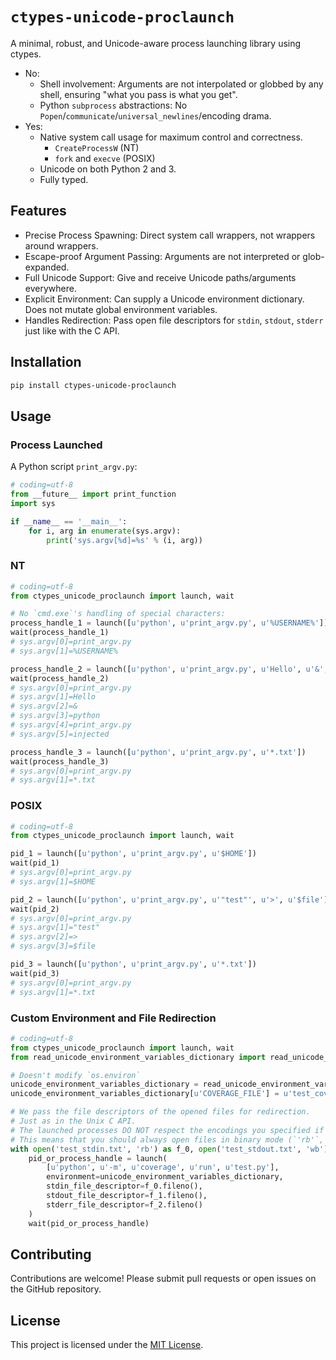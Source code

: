# `ctypes-unicode-proclaunch`

A minimal, robust, and Unicode-aware process launching library using ctypes.

- No:
    - Shell involvement: Arguments are not interpolated or globbed by any shell, ensuring "what you pass is what you
      get".
    - Python `subprocess` abstractions: No `Popen`/`communicate`/`universal_newlines`/encoding drama.
- Yes:
    - Native system call usage for maximum control and correctness.
        - `CreateProcessW` (NT)
        - `fork` and `execve` (POSIX)
    - Unicode on both Python 2 and 3.
    - Fully typed.

## Features

- Precise Process Spawning: Direct system call wrappers, not wrappers around wrappers.
- Escape-proof Argument Passing: Arguments are not interpreted or glob-expanded.
- Full Unicode Support: Give and receive Unicode paths/arguments everywhere.
- Explicit Environment: Can supply a Unicode environment dictionary. Does not mutate global environment variables.
- Handles Redirection: Pass open file descriptors for `stdin`, `stdout`, `stderr` just like with the C API.

## Installation

```bash
pip install ctypes-unicode-proclaunch
```

## Usage

### Process Launched

A Python script `print_argv.py`:

```python
# coding=utf-8
from __future__ import print_function
import sys

if __name__ == '__main__':
    for i, arg in enumerate(sys.argv):
        print('sys.argv[%d]=%s' % (i, arg))
```

### NT

```python
# coding=utf-8
from ctypes_unicode_proclaunch import launch, wait

# No `cmd.exe`'s handling of special characters:
process_handle_1 = launch([u'python', u'print_argv.py', u'%USERNAME%'])
wait(process_handle_1)
# sys.argv[0]=print_argv.py
# sys.argv[1]=%USERNAME%

process_handle_2 = launch([u'python', u'print_argv.py', u'Hello', u'&', u'python', u'print_argv.py', u'injected'])
wait(process_handle_2)
# sys.argv[0]=print_argv.py
# sys.argv[1]=Hello
# sys.argv[2]=&
# sys.argv[3]=python
# sys.argv[4]=print_argv.py
# sys.argv[5]=injected

process_handle_3 = launch([u'python', u'print_argv.py', u'*.txt'])
wait(process_handle_3)
# sys.argv[0]=print_argv.py
# sys.argv[1]=*.txt
```

### POSIX

```python
# coding=utf-8
from ctypes_unicode_proclaunch import launch, wait

pid_1 = launch([u'python', u'print_argv.py', u'$HOME'])
wait(pid_1)
# sys.argv[0]=print_argv.py
# sys.argv[1]=$HOME

pid_2 = launch([u'python', u'print_argv.py', u'"test"', u'>', u'$file'])
wait(pid_2)
# sys.argv[0]=print_argv.py
# sys.argv[1]="test"
# sys.argv[2]=>
# sys.argv[3]=$file

pid_3 = launch([u'python', u'print_argv.py', u'*.txt'])
wait(pid_3)
# sys.argv[0]=print_argv.py
# sys.argv[1]=*.txt
```

### Custom Environment and File Redirection

```python
# coding=utf-8
from ctypes_unicode_proclaunch import launch, wait
from read_unicode_environment_variables_dictionary import read_unicode_environment_variables_dictionary

# Doesn't modify `os.environ`
unicode_environment_variables_dictionary = read_unicode_environment_variables_dictionary()
unicode_environment_variables_dictionary[u'COVERAGE_FILE'] = u'test_coverage.sqlite3'

# We pass the file descriptors of the opened files for redirection.
# Just as in the Unix C API.
# The launched processes DO NOT respect the encodings you specified if you opened the files in text mode.
# This means that you should always open files in binary mode (`'rb'`, `'wb'`, etc.) to make that explicit.
with open('test_stdin.txt', 'rb') as f_0, open('test_stdout.txt', 'wb') as f_1, open('test_stderr.txt', 'wb') as f_2:
    pid_or_process_handle = launch(
        [u'python', u'-m', u'coverage', u'run', u'test.py'],
        environment=unicode_environment_variables_dictionary,
        stdin_file_descriptor=f_0.fileno(),
        stdout_file_descriptor=f_1.fileno(),
        stderr_file_descriptor=f_2.fileno()
    )
    wait(pid_or_process_handle)
```

## Contributing

Contributions are welcome! Please submit pull requests or open issues on the GitHub repository.

## License

This project is licensed under the [MIT License](LICENSE).